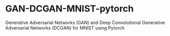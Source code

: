 # GAN-DCGAN-MNIST-pytorch
Generative Adversarial Networks (GAN) and Deep Convolutional Generative Adversarial Networks (DCGAN) for MNIST using Pytorch
